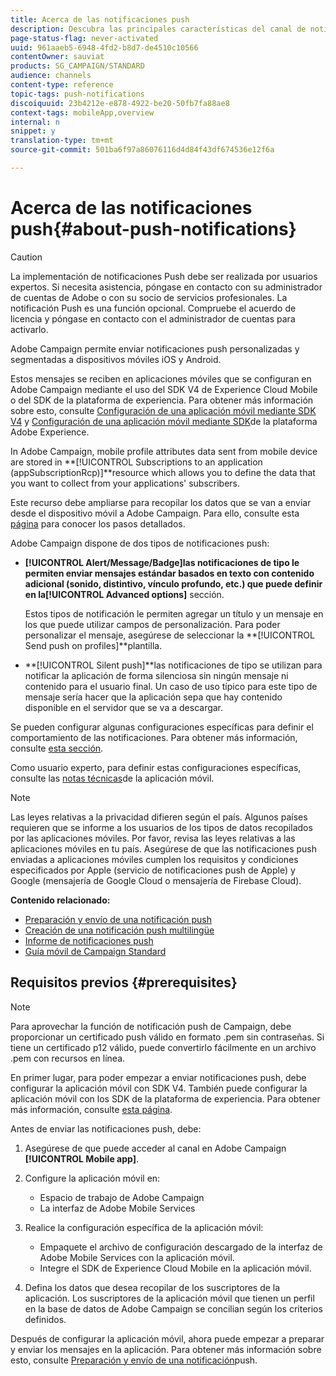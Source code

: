 ```yaml
---
title: Acerca de las notificaciones push
description: Descubra las principales características del canal de notificaciones push en Adobe Campaign.
page-status-flag: never-activated
uuid: 961aaeb5-6948-4fd2-b8d7-de4510c10566
contentOwner: sauviat
products: SG_CAMPAIGN/STANDARD
audience: channels
content-type: reference
topic-tags: push-notifications
discoiquuid: 23b4212e-e878-4922-be20-50fb7fa88ae8
context-tags: mobileApp,overview
internal: n
snippet: y
translation-type: tm+mt
source-git-commit: 501ba6f97a86076116d4d84f43df674536e12f6a

---
```



# Acerca de las notificaciones push{#about-push-notifications}

>[!CAUTION]
>
>La implementación de notificaciones Push debe ser realizada por usuarios expertos. Si necesita asistencia, póngase en contacto con su administrador de cuentas de Adobe o con su socio de servicios profesionales. La notificación Push es una función opcional. Compruebe el acuerdo de licencia y póngase en contacto con el administrador de cuentas para activarlo.

Adobe Campaign permite enviar notificaciones push personalizadas y segmentadas a dispositivos móviles iOS y Android.

Estos mensajes se reciben en aplicaciones móviles que se configuran en Adobe Campaign mediante el uso del SDK V4 de Experience Cloud Mobile o del SDK de la plataforma de experiencia. Para obtener más información sobre esto, consulte [Configuración de una aplicación móvil mediante SDK V4](https://helpx.adobe.com/campaign/kb/configuring-app-sdkv4.html) y [Configuración de una aplicación móvil mediante SDK](https://helpx.adobe.com/campaign/kb/configuring-app-sdk.html)de la plataforma Adobe Experience.

In Adobe Campaign, mobile profile attributes data sent from mobile device are stored in **[!UICONTROL Subscriptions to an application (appSubscriptionRcp)]**resource which allows you to define the data that you want to collect from your applications&#39; subscribers.

Este recurso debe ampliarse para recopilar los datos que se van a enviar desde el dispositivo móvil a Adobe Campaign. Para ello, consulte esta [página](../../developing/using/extending-the-subscriptions-to-an-application-resource.md) para conocer los pasos detallados.

Adobe Campaign dispone de dos tipos de notificaciones push:

* **[!UICONTROL Alert/Message/Badge]**las notificaciones de tipo le permiten enviar mensajes estándar basados en texto con contenido adicional (sonido, distintivo, vínculo profundo, etc.) que puede definir en la**[!UICONTROL Advanced options]** sección.

   Estos tipos de notificación le permiten agregar un título y un mensaje en los que puede utilizar campos de personalización. Para poder personalizar el mensaje, asegúrese de seleccionar la **[!UICONTROL Send push on profiles]**plantilla.

* **[!UICONTROL Silent push]**las notificaciones de tipo se utilizan para notificar la aplicación de forma silenciosa sin ningún mensaje ni contenido para el usuario final. Un caso de uso típico para este tipo de mensaje sería hacer que la aplicación sepa que hay contenido disponible en el servidor que se va a descargar.

Se pueden configurar algunas configuraciones específicas para definir el comportamiento de las notificaciones. Para obtener más información, consulte [esta sección](../../channels/using/customizing-a-push-notification.md).

Como usuario experto, para definir estas configuraciones específicas, consulte las [notas técnicas](https://helpx.adobe.com/campaign/kb/acs-article-list.html)de la aplicación móvil.

>[!NOTE]
>
>Las leyes relativas a la privacidad difieren según el país. Algunos países requieren que se informe a los usuarios de los tipos de datos recopilados por las aplicaciones móviles. Por favor, revisa las leyes relativas a las aplicaciones móviles en tu país. Asegúrese de que las notificaciones push enviadas a aplicaciones móviles cumplen los requisitos y condiciones especificados por Apple (servicio de notificaciones push de Apple) y Google (mensajería de Google Cloud o mensajería de Firebase Cloud).

**Contenido relacionado:**

* [Preparación y envío de una notificación push](../../channels/using/preparing-and-sending-a-push-notification.md)
* [Creación de una notificación push multilingüe](../../channels/using/creating-a-multilingual-push-notification.md)
* [Informe de notificaciones push](../../reporting/using/push-notification-report.md)
* [Guía móvil de Campaign Standard](https://helpx.adobe.com/campaign/kb/acs-mobile.html)

## Requisitos previos {#prerequisites}

>[!NOTE]
>Para aprovechar la función de notificación push de Campaign, debe proporcionar un certificado push válido en formato .pem sin contraseñas.
Si tiene un certificado p12 válido, puede convertirlo fácilmente en un archivo .pem con recursos en línea.

En primer lugar, para poder empezar a enviar notificaciones push, debe configurar la aplicación móvil con SDK V4. También puede configurar la aplicación móvil con los SDK de la plataforma de experiencia. Para obtener más información, consulte [esta página](https://helpx.adobe.com/campaign/kb/configuring-app-sdk.html).

Antes de enviar las notificaciones push, debe:

1. Asegúrese de que puede acceder al canal en Adobe Campaign **[!UICONTROL Mobile app]**.
1. Configure la aplicación móvil en:

   * Espacio de trabajo de Adobe Campaign
   * La interfaz de Adobe Mobile Services

1. Realice la configuración específica de la aplicación móvil:

   * Empaquete el archivo de configuración descargado de la interfaz de Adobe Mobile Services con la aplicación móvil.
   * Integre el SDK de Experience Cloud Mobile en la aplicación móvil.

1. Defina los datos que desea recopilar de los suscriptores de la aplicación. Los suscriptores de la aplicación móvil que tienen un perfil en la base de datos de Adobe Campaign se concilian según los criterios definidos.

Después de configurar la aplicación móvil, ahora puede empezar a preparar y enviar los mensajes en la aplicación. Para obtener más información sobre esto, consulte [Preparación y envío de una notificación](../../channels/using/preparing-and-sending-a-push-notification.md)push.

